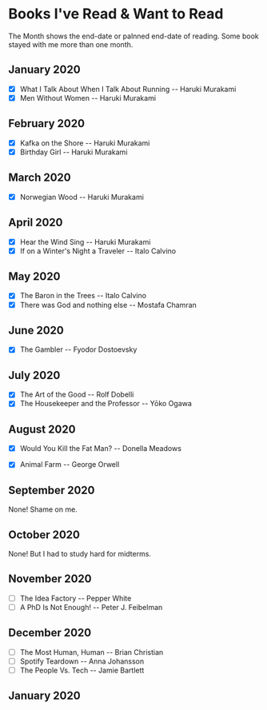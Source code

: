 # Books I've Read & Want to Read
The Month shows the end-date or palnned end-date of reading. Some book stayed with me more than one month.

## January 2020

- [X] What I Talk About When I Talk About Running -- Haruki Murakami
- [X] Men Without Women -- Haruki Murakami

## February 2020

- [X] Kafka on the Shore -- Haruki Murakami
- [X] Birthday Girl -- Haruki Murakami

## March 2020

- [X] Norwegian Wood -- Haruki Murakami

## April 2020
- [X] Hear the Wind Sing -- Haruki Murakami
- [X] If on a Winter's Night a Traveler -- Italo Calvino

## May 2020

- [X] The Baron in the Trees -- Italo Calvino
- [X] There was God and nothing else -- Mostafa Chamran
## June 2020

- [X] The Gambler -- Fyodor Dostoevsky

## July 2020

- [X] The Art of the Good -- Rolf Dobelli
- [X] The Housekeeper and the Professor -- Yōko Ogawa

## August 2020

- [X] Would You Kill the Fat Man? -- Donella Meadows
- [X] Animal Farm -- George Orwell


## September 2020

None! Shame on me.

## October 2020

None! But I had to study hard for midterms.

## November 2020

- [ ] The Idea Factory -- Pepper White
- [ ] A PhD Is Not Enough! -- Peter J. Feibelman

## December 2020

- [ ] The Most Human, Human -- Brian Christian
- [ ] Spotify Teardown -- Anna Johansson
- [ ] The People Vs. Tech -- Jamie Bartlett

## January 2020
